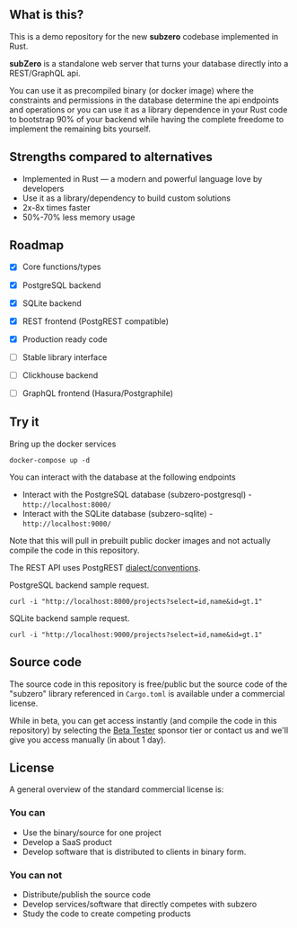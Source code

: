 ## What is this?
This is a demo repository for the new **subzero** codebase implemented in Rust.

**subZero** is a standalone web server that turns your database directly into a REST/GraphQL api.

You can use it as precompiled binary (or docker image) where the constraints and permissions in the database determine the api endpoints and operations or you can use it as a library dependence in your Rust code to bootstrap 90% of your backend while having the complete freedome to implement the remaining bits yourself. 

## Strengths compared to alternatives
- Implemented in Rust &mdash; a modern and powerful language love by developers
- Use it as a library/dependency to build custom solutions
- 2x-8x times faster
- 50%-70% less memory usage

## Roadmap
- [x] Core functions/types
- [x] PostgreSQL backend
- [x] SQLite backend
- [x] REST frontend (PostgREST compatible)
- [x] Production ready code
- [ ] Stable library interface
- [ ] Clickhouse backend
- [ ] GraphQL frontend (Hasura/Postgraphile)



## Try it
Bring up the docker services
```
docker-compose up -d
```

You can interact with the database at the following endpoints
- Interact with the PostgreSQL database (subzero-postgresql) -  `http://localhost:8000/`
- Interact with the SQLite database (subzero-sqlite) - `http://localhost:9000/`

Note that this will pull in prebuilt public docker images and not actually compile the code in this repository.

The REST API uses PostgREST [dialect/conventions](https://postgrest.org/en/stable/api.html).

PostgreSQL backend sample request.
```
curl -i "http://localhost:8000/projects?select=id,name&id=gt.1"
```

SQLite backend sample request.
```
curl -i "http://localhost:9000/projects?select=id,name&id=gt.1"
```

## Source code
The source code in this repository is free/public but the source code of the "subzero" library referenced in `Cargo.toml` is available under a commercial license.

While in beta, you can get access instantly (and compile the code in this repository) by selecting the [Beta Tester](https://github.com/sponsors/subzerocloud) sponsor tier or contact us and we'll give you access manually (in about 1 day).

## License
A general overview of the standard commercial license is:
### You can
- Use the binary/source for one project
- Develop a SaaS product
- Develop software that is distributed to clients in binary form.
### You can not
- Distribute/publish the source code
- Develop services/software that directly competes with subzero
- Study the code to create competing products

